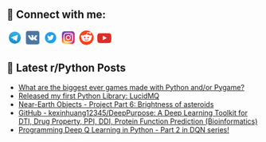 ## 🔎 Connect with me:
[<img src="https://github.com/bullbesh/bullbesh/blob/main/images/Telegram.png" width="32" height="32" />](https://t.me/bullbesh)
[<img src="https://github.com/bullbesh/bullbesh/blob/main/images/VK.png" width="32" height="32" />](https://vk.com/bullbesh)
[<img src="https://github.com/bullbesh/bullbesh/blob/main/images/Twitter.png" width="32" height="32" />](https://twitter.com/bullbesh1)
[<img src="https://github.com/bullbesh/bullbesh/blob/main/images/Instagram.png" width="32" height="32" />](https://www.instagram.com/bullbesh)
[<img src="https://github.com/bullbesh/bullbesh/blob/main/images/Reddit.png" width="32" height="32" />](https://www.reddit.com/user/bullbesh)
[<img src="https://github.com/bullbesh/bullbesh/blob/main/images/YouTube.png" width="32" height="32" />](https://www.youtube.com/channel/UCtfjRs6uzgq5mfm8S06WTcg)

## 📕 Latest r/Python Posts
<!-- BLOG-POST-LIST:START -->
- [What are the biggest ever games made with Python and/or Pygame?](https://www.reddit.com/r/Python/comments/woihzm/what_are_the_biggest_ever_games_made_with_python/)
- [Released my first Python Library: LucidMQ](https://www.reddit.com/r/Python/comments/woigzh/released_my_first_python_library_lucidmq/)
- [Near-Earth Objects - Project Part 6: Brightness of asteroids](https://www.reddit.com/r/Python/comments/woc71z/nearearth_objects_project_part_6_brightness_of/)
- [GitHub - kexinhuang12345/DeepPurpose: A Deep Learning Toolkit for DTI, Drug Property, PPI, DDI, Protein Function Prediction &lpar;Bioinformatics&rpar;](https://www.reddit.com/r/Python/comments/wobllx/github_kexinhuang12345deeppurpose_a_deep_learning/)
- [Programming Deep Q Learning in Python - Part 2 in DQN series!](https://www.reddit.com/r/Python/comments/woaaqx/programming_deep_q_learning_in_python_part_2_in/)
<!-- BLOG-POST-LIST:END -->
